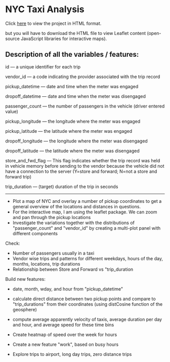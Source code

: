 # NYC Taxi Analysis

Click [here](https://htmlpreview.github.io/?https://github.com/limjiahau/data-analytics-portfolio/blob/main/NYC_Taxi_Analysis/nyc_taxi.html) to view the project in HTML format. 

but you will have to download the HTML file to view Leaflet content (open-source JavaScript libraries for interactive maps).

## Description of all the variables / features: 
id — a unique identifier for each trip

vendor_id — a code indicating the provider associated with the trip record

pickup_datetime — date and time when the meter was engaged

dropoff_datetime — date and time when the meter was disengaged

passenger_count — the number of passengers in the vehicle (driver entered value)

pickup_longitude — the longitude where the meter was engaged

pickup_latitude — the latitude where the meter was engaged

dropoff_longitude — the longitude where the meter was disengaged

dropoff_latitude — the latitude where the meter was disengaged

store_and_fwd_flag — This flag indicates whether the trip record was held in vehicle memory before sending to the vendor because the vehicle did not have a connection to the server (Y=store and forward; N=not a store and forward trip)

trip_duration — (target) duration of the trip in seconds

-------------------------------------------------------

- Plot a map of NYC and overlay a number of pickup coordinates to get a general overview of the locations and distances in questions. 
- For the interactive map, I am using the leaflet package. We can zoom and pan through the pickup locations
- Investigate the variations together with the distributions of "passenger_count" and "vendor_id" by creating a multi-plot panel with different components

Check:
- Number of passengers usually in a taxi
- Vendor wise trips and patterns for different weekdays, hours of the day, months, locations, trip durations
- Relationship between Store and Forward vs "trip_duration

Build new features:
- date, month, wday, and hour from "pickup_datetime"
- calculate direct distance between two pickup points and compare to "trip_durations" from their coordinates (using distCosine function of the geosphere)
- compute average apparently velocity of taxis, average duration per day and hour, and average speed for these time bins

- Create heatmap of speed over the week for hours
- Create a new feature "work", based on busy hours
- Explore trips to airport, long day trips, zero distance trips
